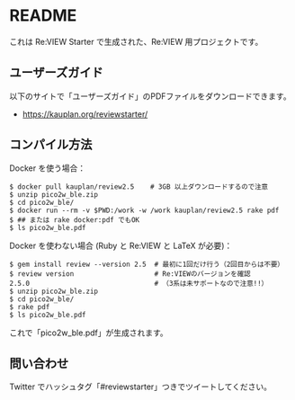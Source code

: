 # README

これは Re:VIEW Starter で生成された、Re:VIEW 用プロジェクトです。


## ユーザーズガイド

以下のサイトで「ユーザーズガイド」のPDFファイルをダウンロードできます。

- https://kauplan.org/reviewstarter/


## コンパイル方法

Docker を使う場合：

```terminal
$ docker pull kauplan/review2.5    # 3GB 以上ダウンロードするので注意
$ unzip pico2w_ble.zip
$ cd pico2w_ble/
$ docker run --rm -v $PWD:/work -w /work kauplan/review2.5 rake pdf
$ ## または rake docker:pdf でもOK
$ ls pico2w_ble.pdf
```

Docker を使わない場合 (Ruby と Re:VIEW と LaTeX が必要)：

```terminal
$ gem install review --version 2.5  # 最初に1回だけ行う（2回目からは不要）
$ review version                    # Re:VIEWのバージョンを確認
2.5.0                               # （3系は未サポートなので注意!!）
$ unzip pico2w_ble.zip
$ cd pico2w_ble/
$ rake pdf
$ ls pico2w_ble.pdf
```

これで「pico2w_ble.pdf」が生成されます。


## 問い合わせ

Twitter でハッシュタグ「#reviewstarter」つきでツイートしてください。
